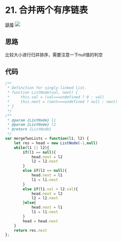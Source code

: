 # 21. 合并两个有序链表
[链接](https://leetcode-cn.com/problems/merge-two-sorted-lists/)
![](https://tva1.sinaimg.cn/large/008i3skNly1gwdklpbmzyj30pg0psjt2.jpg)

## 思路
比较大小进行归并排序，需要注意一下null值的判空

## 代码
```javascript
/**
 * Definition for singly-linked list.
 * function ListNode(val, next) {
 *     this.val = (val===undefined ? 0 : val)
 *     this.next = (next===undefined ? null : next)
 * }
 */
/**
 * @param {ListNode} l1
 * @param {ListNode} l2
 * @return {ListNode}
 */
var mergeTwoLists = function(l1, l2) {
    let res = head = new ListNode(-1,null)
    while(l1 || l2){
        if(l1 == null){
            head.next = l2
            l2 = l2.next
        }
        else if(l2 == null){
            head.next = l1
            l1 = l1.next
        }
        else if(l1.val > l2.val){
            head.next = l2
            l2 = l2.next
        }else{
            head.next = l1
            l1 = l1.next
        }
        head = head.next
    }
    return res.next
};
```